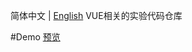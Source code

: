 简体中文 | [English](./README.md)
VUE相关的实验代码仓库

#Demo
[预览](https://jkanon.github.io/vue-experimental-demos)